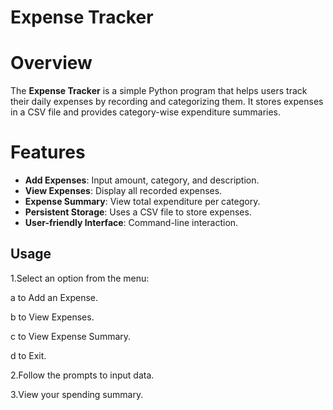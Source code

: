 # Expense Tracker

# Overview
The **Expense Tracker** is a simple Python program that helps users track their daily expenses by recording and categorizing them. It stores expenses in a CSV file and provides category-wise expenditure summaries.

# Features
- **Add Expenses**: Input amount, category, and description.
- **View Expenses**: Display all recorded expenses.
- **Expense Summary**: View total expenditure per category.
- **Persistent Storage**: Uses a CSV file to store expenses.
- **User-friendly Interface**: Command-line interaction.


## Usage

1.Select an option from the menu:

a to Add an Expense.

b to View Expenses.

c to View Expense Summary.

d to Exit.

2.Follow the prompts to input data.

3.View your spending summary.
